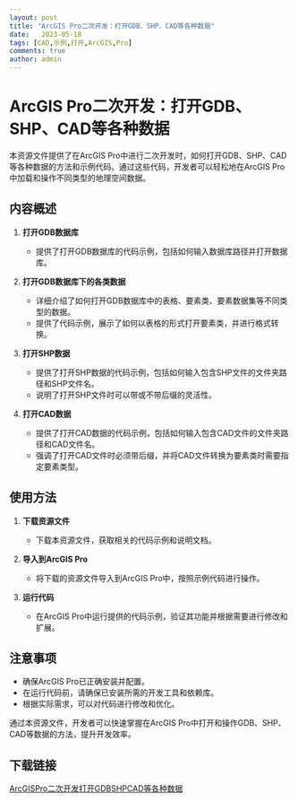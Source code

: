 ```yaml
---
layout: post
title: "ArcGIS Pro二次开发：打开GDB、SHP、CAD等各种数据"
date:   2023-05-18
tags: [CAD,示例,打开,ArcGIS,Pro]
comments: true
author: admin
---
```

# ArcGIS Pro二次开发：打开GDB、SHP、CAD等各种数据

本资源文件提供了在ArcGIS Pro中进行二次开发时，如何打开GDB、SHP、CAD等各种数据的方法和示例代码。通过这些代码，开发者可以轻松地在ArcGIS Pro中加载和操作不同类型的地理空间数据。

## 内容概述

1. **打开GDB数据库**
   - 提供了打开GDB数据库的代码示例，包括如何输入数据库路径并打开数据库。

2. **打开GDB数据库下的各类数据**
   - 详细介绍了如何打开GDB数据库中的表格、要素类、要素数据集等不同类型的数据。
   - 提供了代码示例，展示了如何以表格的形式打开要素类，并进行格式转换。

3. **打开SHP数据**
   - 提供了打开SHP数据的代码示例，包括如何输入包含SHP文件的文件夹路径和SHP文件名。
   - 说明了打开SHP文件时可以带或不带后缀的灵活性。

4. **打开CAD数据**
   - 提供了打开CAD数据的代码示例，包括如何输入包含CAD文件的文件夹路径和CAD文件名。
   - 强调了打开CAD文件时必须带后缀，并将CAD文件转换为要素类时需要指定要素类型。

## 使用方法

1. **下载资源文件**
   - 下载本资源文件，获取相关的代码示例和说明文档。

2. **导入到ArcGIS Pro**
   - 将下载的资源文件导入到ArcGIS Pro中，按照示例代码进行操作。

3. **运行代码**
   - 在ArcGIS Pro中运行提供的代码示例，验证其功能并根据需要进行修改和扩展。

## 注意事项

- 确保ArcGIS Pro已正确安装并配置。
- 在运行代码前，请确保已安装所需的开发工具和依赖库。
- 根据实际需求，可以对代码进行修改和优化。

通过本资源文件，开发者可以快速掌握在ArcGIS Pro中打开和操作GDB、SHP、CAD等数据的方法，提升开发效率。

## 下载链接

[ArcGISPro二次开发打开GDBSHPCAD等各种数据](https://pan.quark.cn/s/0ae3faefd81d)